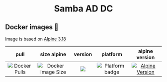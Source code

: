 <h1 align="center">Samba AD DC</h1>

## Docker images 🐋

Image is based on [Alpine 3.18](https://hub.docker.com/repository/docker/johann8/samba/general)

| pull | size alpine | version | platform | alpine version |
|:---------------------------------:|:--------------------------------:|:----------------------------------:|:--------------------------------:|:--------------------------------:|
| ![Docker Pulls](https://img.shields.io/docker/pulls/johann8/samba?logo=docker&label=pulls&style=flat-square&color=blue) | ![Docker Image Size](https://img.shields.io/docker/image-size/johann8/samba/latest?logo=docker&style=flat-square&color=blue&sort=semver) | [![](https://img.shields.io/docker/v/johann8/samba/latest?logo=docker&style=flat-square&color=blue&sort=semver)](https://hub.docker.com/r/johann8/samba/tags "Version badge") | ![](https://img.shields.io/badge/platform-amd64-blue "Platform badge") | [![Alpine Version](https://img.shields.io/badge/Alpine%20version-v3.18.0-blue.svg?style=flat-square)](https://alpinelinux.org/) |

